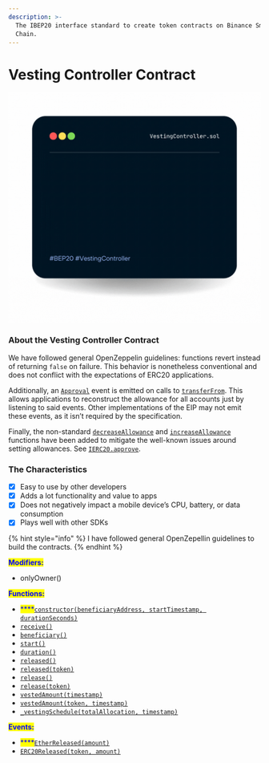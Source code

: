 ```yaml
---
description: >-
  The IBEP20 interface standard to create token contracts on Binance Smart
  Chain.
---
```


# Vesting Controller Contract

![](../../.gitbook/assets/vestingController.gif)

### About the Vesting Controller Contract

We have followed general OpenZeppelin guidelines: functions revert instead of returning `false` on failure. This behavior is nonetheless conventional and does not conflict with the expectations of ERC20 applications.

Additionally, an [`Approval`](https://docs.openzeppelin.com/contracts/2.x/api/token/erc20#IERC20-Approval-address-address-uint256-) event is emitted on calls to [`transferFrom`](https://docs.openzeppelin.com/contracts/2.x/api/token/erc20#ERC20-transferFrom-address-address-uint256-). This allows applications to reconstruct the allowance for all accounts just by listening to said events. Other implementations of the EIP may not emit these events, as it isn’t required by the specification.

Finally, the non-standard [`decreaseAllowance`](https://docs.openzeppelin.com/contracts/2.x/api/token/erc20#ERC20-decreaseAllowance-address-uint256-) and [`increaseAllowance`](https://docs.openzeppelin.com/contracts/2.x/api/token/erc20#ERC20-increaseAllowance-address-uint256-) functions have been added to mitigate the well-known issues around setting allowances. See [`IERC20.approve`](https://docs.openzeppelin.com/contracts/2.x/api/token/erc20#IERC20-approve-address-uint256-).

### The Characteristics

* [x] Easy to use by other developers
* [x] Adds a lot functionality and value to apps
* [x] Does not negatively impact a mobile device’s CPU, battery, or data consumption
* [x] Plays well with other SDKs

{% hint style="info" %}
I have followed general OpenZepellin guidelines to build the contracts.
{% endhint %}

<mark style="color:blue;">**Modifiers:**</mark>

* onlyOwner()

<mark style="color:blue;">**Functions:**</mark>

* <mark style="color:blue;">****</mark>[`constructor(beneficiaryAddress, startTimestamp, durationSeconds)`](https://docs.openzeppelin.com/contracts/4.x/api/finance#VestingWallet-constructor-address-uint64-uint64-)
* [`receive()`](https://docs.openzeppelin.com/contracts/4.x/api/finance#VestingWallet-receive--)
* [`beneficiary()`](https://docs.openzeppelin.com/contracts/4.x/api/finance#VestingWallet-beneficiary--)
* [`start()`](https://docs.openzeppelin.com/contracts/4.x/api/finance#VestingWallet-start--)
* [`duration()`](https://docs.openzeppelin.com/contracts/4.x/api/finance#VestingWallet-duration--)
* [`released()`](https://docs.openzeppelin.com/contracts/4.x/api/finance#VestingWallet-released--)
* [`released(token)`](https://docs.openzeppelin.com/contracts/4.x/api/finance#VestingWallet-released-address-)
* [`release()`](https://docs.openzeppelin.com/contracts/4.x/api/finance#VestingWallet-release--)
* [`release(token)`](https://docs.openzeppelin.com/contracts/4.x/api/finance#VestingWallet-release-address-)
* [`vestedAmount(timestamp)`](https://docs.openzeppelin.com/contracts/4.x/api/finance#VestingWallet-vestedAmount-uint64-)
* [`vestedAmount(token, timestamp)`](https://docs.openzeppelin.com/contracts/4.x/api/finance#VestingWallet-vestedAmount-address-uint64-)
* [`_vestingSchedule(totalAllocation, timestamp)`](https://docs.openzeppelin.com/contracts/4.x/api/finance#VestingWallet-\_vestingSchedule-uint256-uint64-)

<mark style="color:blue;">**Events:**</mark>

* <mark style="color:blue;">****</mark>[`EtherReleased(amount)`](https://docs.openzeppelin.com/contracts/4.x/api/finance#VestingWallet-EtherReleased-uint256-)
* [`ERC20Released(token, amount)`](https://docs.openzeppelin.com/contracts/4.x/api/finance#VestingWallet-ERC20Released-address-uint256-)

